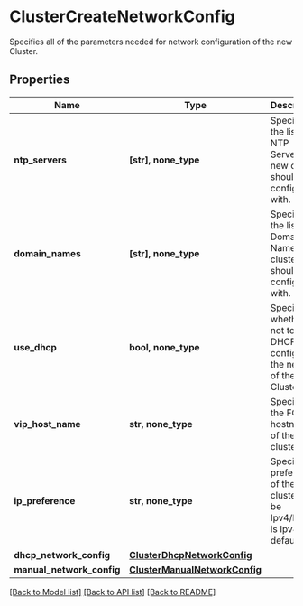 # ClusterCreateNetworkConfig

Specifies all of the parameters needed for network configuration of the new Cluster.

## Properties
Name | Type | Description | Notes
------------ | ------------- | ------------- | -------------
**ntp_servers** | **[str], none_type** | Specifies the list of NTP Servers new cluster should be configured with. | 
**domain_names** | **[str], none_type** | Specifies the list of Domain Names new cluster should be configured with. | 
**use_dhcp** | **bool, none_type** | Specifies whether or not to use DHCP to configure the network of the Cluster. | 
**vip_host_name** | **str, none_type** | Specifies the FQDN hostname of the cluster. | [optional] 
**ip_preference** | **str, none_type** | Specifies IP preference of the cluster to be Ipv4/Ipv6. It is Ipv4 by default. | [optional] 
**dhcp_network_config** | [**ClusterDhcpNetworkConfig**](ClusterDhcpNetworkConfig.md) |  | [optional] 
**manual_network_config** | [**ClusterManualNetworkConfig**](ClusterManualNetworkConfig.md) |  | [optional] 

[[Back to Model list]](../README.md#documentation-for-models) [[Back to API list]](../README.md#documentation-for-api-endpoints) [[Back to README]](../README.md)


